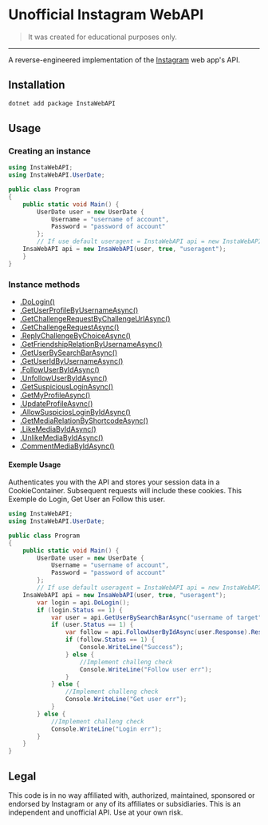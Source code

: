 
# Unofficial Instagram WebAPI

> It was created for educational purposes only.
---

A reverse-engineered implementation of the [Instagram](https://www.instagram.com/) web app's API.

## Installation

```bash
dotnet add package InstaWebAPI
```

## Usage

### Creating an instance

```c#
using InstaWebAPI;
using InstaWebAPI.UserDate;

public class Program
{
    public static void Main() {
        UserDate user = new UserDate {
            Username = "username of account",
            Password = "password of account"
        };
        // If use default useragent = InstaWebAPI api = new InstaWebAPI(user);
	InsaWebAPI api = new InsaWebAPI(user, true, "useragent");
    }
}

```

### Instance methods

* [.DoLogin()](#DoLogin)
* [.GetUserProfileByUsernameAsync()](#GetUserProfileByUsernameAsync)
* [.GetChallengeRequestByChallengeUrlAsync()](#GetChallengeRequestByChallengeUrlAsync)
* [.GetChallengeRequestAsync()](#GetChallengeRequestAsync)
* [.ReplyChallengeByChoiceAsync()](#ReplyChallengeByChoiceAsync)
* [.GetFriendshipRelationByUsernameAsync()](#GetFriendshipRelationByUsernameAsync)
* [.GetUserBySearchBarAsync()](#GetUserBySearchBarAsync)
* [.GetUserIdByUsernameAsync()](#GetUserIdByUsernameAsync)
* [.FollowUserByIdAsync()](#FollowUserByIdAsync)
* [.UnfollowUserByIdAsync()](#UnfollowUserByIdAsync)
* [.GetSuspiciousLoginAsync()](#GetSuspiciousLoginAsync)
* [.GetMyProfileAsync()](#GetMyProfileAsync)
* [.UpdateProfileAsync()](#UpdateProfileAsync)
* [.AllowSuspiciosLoginByIdAsync()](#AllowSuspiciosLoginByIdAsync)
* [.GetMediaRelationByShortcodeAsync()](#GetMediaRelationByShortcodeAsync)
* [.LikeMediaByIdAsync()](#LikeMediaByIdAsync)
* [.UnlikeMediaByIdAsync()](#UnlikeMediaByIdAsync)
* [.CommentMediaByIdAsync()](#CommentMediaByIdAsync)

#### Exemple Usage

Authenticates you with the API and stores your session data in a CookieContainer.
Subsequent requests will include these cookies.
This Exemple do Login, Get User an Follow this user.

```c#
using InstaWebAPI;
using InstaWebAPI.UserDate;

public class Program
{
    public static void Main() {
        UserDate user = new UserDate {
            Username = "username of account",
            Password = "password of account"
        };
        // If use default useragent = InstaWebAPI api = new InstaWebAPI(user);
	InsaWebAPI api = new InsaWebAPI(user, true, "useragent");
        var login = api.DoLogin();
        if (login.Status == 1) {
            var user = api.GetUserBySearchBarAsync("username of target").Result;
            if (user.Status == 1) {
                var follow = api.FollowUserByIdAsync(user.Response).Result;
                if (follow.Status == 1) {
                    Console.WriteLine("Success");
                } else {
                    //Implement challeng check
                    Console.WriteLine("Follow user err");
                }
            } else {
                //Implement challeng check
                Console.WriteLine("Get user err");
            }
        } else {
            //Implement challeng check
            Console.WriteLine("Login err");
        }
    }
}
```

## Legal

This code is in no way affiliated with, authorized, maintained, sponsored or endorsed by Instagram
or any of its affiliates or subsidiaries. This is an independent and unofficial API. Use at your own risk.
